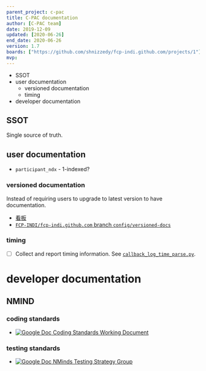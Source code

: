 ```yaml
---
parent_project: c-pac
title: C-PAC documentation
author: [C-PAC team]
date: 2019-12-09
updated: [2020-06-26]
end_date: 2020-06-26
version: 1.7
boards: ["https://github.com/shnizzedy/fcp-indi.github.com/projects/1"]
mvp: 
---
```


* SSOT
* user documentation
   * versioned documentation
   * timing
* developer documentation

<!--more-->

## SSOT

Single source of truth.

## user documentation

* `participant_ndx` - 1-indexed?

### versioned documentation

Instead of requiring users to upgrade to latest version to have documentation.

* [看板](https://github.com/shnizzedy/fcp-indi.github.com/projects/1)
* [`FCP-INDI/fcp-indi.github.com` branch `config/versioned-docs`](https://github.com/FCP-INDI/fcp-indi.github.com/tree/config/versioned-docs)

### timing

- [ ] Collect and report timing information. See [`callback_log_time_parse.py`](https://github.com/sgiavasis/CPAC_regtest_pack/blob/master/callback_log_time_parse.py).

# developer documentation

## NMIND

### coding standards

* [![Google Doc](https://upload.wikimedia.org/wikipedia/commons/thumb/a/a7/Google_Docs_logo.svg/12px-Google_Docs_logo.svg.png) Coding Standards Working Document](https://docs.google.com/document/d/1kkdOBX0kD6c2T8iOwarALqEjxrTVafK_FCmmtuw0Qxs)

### testing standards

* [![Google Doc](https://upload.wikimedia.org/wikipedia/commons/thumb/a/a7/Google_Docs_logo.svg/12px-Google_Docs_logo.svg.png) NMinds Testing Strategy Group](https://docs.google.com/document/d/187RS7fYXFJRoUt0fF9srTlsBd3fKMt6fE1cSGVaYXHM)